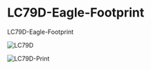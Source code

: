 # LC79D-Eagle-Footprint
LC79D-Eagle-Footprint


![LC79D](https://user-images.githubusercontent.com/28555587/73264841-b2c2e280-41f9-11ea-8ac2-f630d54e03e5.png)

![LC79D-Print](https://user-images.githubusercontent.com/28555587/73264845-b48ca600-41f9-11ea-8b18-28fd17c02441.png)
